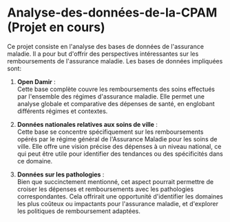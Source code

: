 # Analyse-des-données-de-la-CPAM (Projet en cours)

Ce projet consiste en l'analyse des bases de données de l'assurance maladie. Il a pour but d'offrir des perspectives intéressantes sur les remboursements de l'assurance maladie. Les bases de données impliquées sont:

1. **Open Damir** :  
   Cette base complète couvre les remboursements des soins effectués par l'ensemble des régimes d'assurance maladie. Elle permet une analyse globale et comparative des dépenses de santé, en englobant différents régimes et contextes.

2. **Données nationales relatives aux soins de ville** :  
   Cette base se concentre spécifiquement sur les remboursements opérés par le régime général de l'Assurance Maladie pour les soins de ville. Elle offre une vision précise des dépenses à un niveau national, ce qui peut être utile pour identifier des tendances ou des spécificités dans ce domaine.

3. **Données sur les pathologies** :  
   Bien que succinctement mentionné, cet aspect pourrait permettre de croiser les dépenses et remboursements avec les pathologies correspondantes. Cela offrirait une opportunité d'identifier les domaines les plus coûteux ou impactants pour l'assurance maladie, et d'explorer les politiques de remboursement adaptées.
